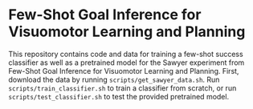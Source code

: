 # Few-Shot Goal Inference for Visuomotor Learning and Planning

This repository contains code and data for training a few-shot success classifier as well as a pretrained model for the Sawyer experiment from Few-Shot Goal Inference for Visuomotor Learning and Planning. First, download the data by running `scripts/get_sawyer_data.sh`. Run `scripts/train_classifier.sh` to train a classifier from scratch, or run `scripts/test_classifier.sh` to test the provided pretrained model. 
